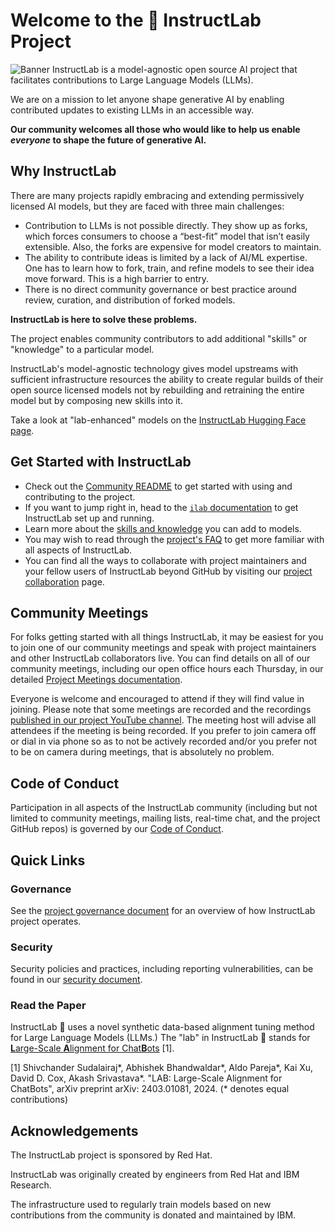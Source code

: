 # Welcome to the 🐶 InstructLab Project

![Banner](https://github.com/instructlab/.github/blob/main/assets/instructlab-banner.png)
InstructLab is a model-agnostic open source AI project that facilitates contributions to Large Language Models (LLMs).

We are on a mission to let anyone shape generative AI by enabling contributed updates to existing LLMs in an accessible way.

**Our community welcomes all those who would like to help us enable ***everyone*** to shape the future of generative AI.**

## Why InstructLab

There are many projects rapidly embracing and extending permissively licensed AI models, but they are faced with three main challenges:

* Contribution to LLMs is not possible directly. They show up as forks, which forces consumers to choose a “best-fit” model that isn’t easily extensible. Also, the forks are expensive for model creators to maintain.
* The ability to contribute ideas is limited by a lack of AI/ML expertise. One has to learn how to fork, train, and refine models to see their idea move forward. This is a high barrier to entry.
* There is no direct community governance or best practice around review, curation, and distribution of forked models.

**InstructLab is here to solve these problems.**

The project enables community contributors to add additional "skills" or "knowledge" to a particular model.

InstructLab's model-agnostic technology gives model upstreams with sufficient infrastructure resources the ability to create regular builds of their open source licensed models not by rebuilding and retraining the entire model but by composing new skills into it.

Take a look at "lab-enhanced" models on the [InstructLab Hugging Face page](https://huggingface.co/instructlab).

## Get Started with InstructLab

* Check out the [Community README](https://github.com/instructlab/community/blob/main/README.md) to get started with using and contributing to the project.
* If you want to jump right in, head to the [`ilab` documentation](https://github.com/instructlab/instructlab/blob/main/README.md) to get InstructLab set up and running.
* Learn more about the [skills and knowledge](https://github.com/instructlab/taxonomy/blob/main/README.md) you can add to models.
* You may wish to read through the [project's FAQ](https://github.com/instructlab/community/blob/main/FAQ.md) to get more familiar with all aspects of InstructLab.
* You can find all the ways to collaborate with project maintainers and your fellow users of InstructLab beyond GitHub by visiting our [project collaboration](https://github.com/instructlab/community/blob/main/Collaboration.md) page.

## Community Meetings

For folks getting started with all things InstructLab, it may be easiest for you to join one of our community meetings and speak with project maintainers and other InstructLab collaborators live. You can find details on all of our community meetings, including our open office hours each Thursday, in our detailed [Project Meetings documentation](https://github.com/instructlab/community/blob/main/Collaboration.md#project-meetings). 

Everyone is welcome and encouraged to attend if they will find value in joining. Please note that some meetings are recorded and the recordings [published in our project YouTube channel](https://www.youtube.com/@InstructLab/playlists). The meeting host will advise all attendees if the meeting is being recorded. If you prefer to join camera off or dial in via phone so as to not be actively recorded and/or you prefer not to be on camera during meetings, that is absolutely no problem. 

## Code of Conduct

Participation in all aspects of the InstructLab community (including but not limited to community meetings, mailing lists, real-time chat, and the project GitHub repos) is governed by our [Code of Conduct](https://github.com/instructlab/community/blob/main/CODE_OF_CONDUCT.md).

## Quick Links

### Governance

See the [project governance document](https://github.com/instructlab/community/blob/main/GOVERNANCE.md) for an overview of how InstructLab project operates.

### Security

Security policies and practices, including reporting vulnerabilities, can be found in our [security document](https://github.com/instructlab/community/blob/main/SECURITY.md).

### Read the Paper

InstructLab 🐶 uses a novel synthetic data-based alignment tuning method for Large Language Models (LLMs.) The "lab" in InstructLab 🥼 stands for [**L**arge-Scale **A**lignment for Chat**B**ots](https://arxiv.org/abs/2403.01081) [1].

[1] Shivchander Sudalairaj*, Abhishek Bhandwaldar*, Aldo Pareja*, Kai Xu, David D. Cox, Akash Srivastava*. "LAB: Large-Scale Alignment for ChatBots", arXiv preprint arXiv: 2403.01081, 2024. (* denotes equal contributions)

## Acknowledgements

The InstructLab project is sponsored by Red Hat.

InstructLab was originally created by engineers from Red Hat and IBM Research.

The infrastructure used to regularly train models based on new contributions from the community is donated and maintained by IBM.
